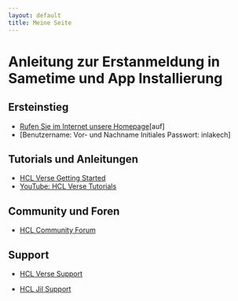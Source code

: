 ```yaml
---
layout: default
title: Meine Seite
---
```


# Anleitung zur Erstanmeldung in Sametime und App Installierung  

## Ersteinstieg
- [Rufen Sie im Internet unsere Homepage](https://sametime.inlakech.de/login)[auf]
- [Benutzername: Vor- und Nachname Initiales Passwort: inlakech]


## Tutorials und Anleitungen
- [HCL Verse Getting Started](https://www.hcltechsw.com/verse/getting-started)
- [YouTube: HCL Verse Tutorials](https://www.youtube.com/results?search_query=HCL+Verse+tutorials)

## Community und Foren
- [HCL Community Forum](https://community.hcltechsw.com/)

## Support
- [HCL Verse Support](https://support.hcltechsw.com/csm?id=kb_search&spa=1&query=Verse)

- [HCL Jil Support](https://carstengericke.github.io/hcl-knowledgebase/resources/Jil)
